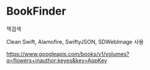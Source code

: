# BookFinder

책검색

Clean Swift, Alamofire, SwiftyJSON, SDWebImage 사용

https://www.googleapis.com/books/v1/volumes?q=flowers+inauthor:keyes&key=AppKey
